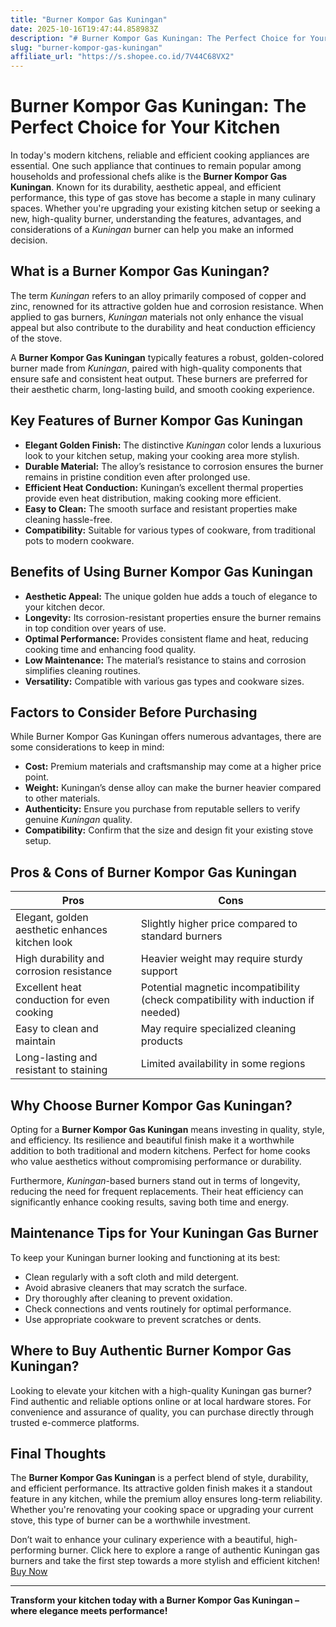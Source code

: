 ```yaml
---
title: "Burner Kompor Gas Kuningan"
date: 2025-10-16T19:47:44.858983Z
description: "# Burner Kompor Gas Kuningan: The Perfect Choice for Your Kitchen..."
slug: "burner-kompor-gas-kuningan"
affiliate_url: "https://s.shopee.co.id/7V44C68VX2"
---
```

# Burner Kompor Gas Kuningan: The Perfect Choice for Your Kitchen

In today's modern kitchens, reliable and efficient cooking appliances are essential. One such appliance that continues to remain popular among households and professional chefs alike is the **Burner Kompor Gas Kuningan**. Known for its durability, aesthetic appeal, and efficient performance, this type of gas stove has become a staple in many culinary spaces. Whether you're upgrading your existing kitchen setup or seeking a new, high-quality burner, understanding the features, advantages, and considerations of a *Kuningan* burner can help you make an informed decision.

## What is a Burner Kompor Gas Kuningan?

The term *Kuningan* refers to an alloy primarily composed of copper and zinc, renowned for its attractive golden hue and corrosion resistance. When applied to gas burners, *Kuningan* materials not only enhance the visual appeal but also contribute to the durability and heat conduction efficiency of the stove.

A **Burner Kompor Gas Kuningan** typically features a robust, golden-colored burner made from *Kuningan*, paired with high-quality components that ensure safe and consistent heat output. These burners are preferred for their aesthetic charm, long-lasting build, and smooth cooking experience.

## Key Features of Burner Kompor Gas Kuningan

- **Elegant Golden Finish:** The distinctive *Kuningan* color lends a luxurious look to your kitchen setup, making your cooking area more stylish.
- **Durable Material:** The alloy’s resistance to corrosion ensures the burner remains in pristine condition even after prolonged use.
- **Efficient Heat Conduction:** Kuningan’s excellent thermal properties provide even heat distribution, making cooking more efficient.
- **Easy to Clean:** The smooth surface and resistant properties make cleaning hassle-free.
- **Compatibility:** Suitable for various types of cookware, from traditional pots to modern cookware.

## Benefits of Using Burner Kompor Gas Kuningan

- **Aesthetic Appeal:** The unique golden hue adds a touch of elegance to your kitchen decor.
- **Longevity:** Its corrosion-resistant properties ensure the burner remains in top condition over years of use.
- **Optimal Performance:** Provides consistent flame and heat, reducing cooking time and enhancing food quality.
- **Low Maintenance:** The material’s resistance to stains and corrosion simplifies cleaning routines.
- **Versatility:** Compatible with various gas types and cookware sizes.

## Factors to Consider Before Purchasing

While Burner Kompor Gas Kuningan offers numerous advantages, there are some considerations to keep in mind:

- **Cost:** Premium materials and craftsmanship may come at a higher price point.
- **Weight:** Kuningan’s dense alloy can make the burner heavier compared to other materials.
- **Authenticity:** Ensure you purchase from reputable sellers to verify genuine *Kuningan* quality.
- **Compatibility:** Confirm that the size and design fit your existing stove setup.

## Pros & Cons of Burner Kompor Gas Kuningan

| **Pros** | **Cons** |
| --- | --- |
| Elegant, golden aesthetic enhances kitchen look | Slightly higher price compared to standard burners |
| High durability and corrosion resistance | Heavier weight may require sturdy support |
| Excellent heat conduction for even cooking | Potential magnetic incompatibility (check compatibility with induction if needed) |
| Easy to clean and maintain | May require specialized cleaning products |
| Long-lasting and resistant to staining | Limited availability in some regions |

## Why Choose Burner Kompor Gas Kuningan?

Opting for a **Burner Kompor Gas Kuningan** means investing in quality, style, and efficiency. Its resilience and beautiful finish make it a worthwhile addition to both traditional and modern kitchens. Perfect for home cooks who value aesthetics without compromising performance or durability.

Furthermore, *Kuningan*-based burners stand out in terms of longevity, reducing the need for frequent replacements. Their heat efficiency can significantly enhance cooking results, saving both time and energy.

## Maintenance Tips for Your Kuningan Gas Burner

To keep your Kuningan burner looking and functioning at its best:

- Clean regularly with a soft cloth and mild detergent.
- Avoid abrasive cleaners that may scratch the surface.
- Dry thoroughly after cleaning to prevent oxidation.
- Check connections and vents routinely for optimal performance.
- Use appropriate cookware to prevent scratches or dents.

## Where to Buy Authentic Burner Kompor Gas Kuningan?

Looking to elevate your kitchen with a high-quality Kuningan gas burner? Find authentic and reliable options online or at local hardware stores. For convenience and assurance of quality, you can purchase directly through trusted e-commerce platforms.

## Final Thoughts

The **Burner Kompor Gas Kuningan** is a perfect blend of style, durability, and efficient performance. Its attractive golden finish makes it a standout feature in any kitchen, while the premium alloy ensures long-term reliability. Whether you're renovating your cooking space or upgrading your current stove, this type of burner can be a worthwhile investment.

Don’t wait to enhance your culinary experience with a beautiful, high-performing burner. Click here to explore a range of authentic Kuningan gas burners and take the first step towards a more stylish and efficient kitchen! [Buy Now](https://s.shopee.co.id/7V44C68VX2)

---

**Transform your kitchen today with a Burner Kompor Gas Kuningan – where elegance meets performance!**